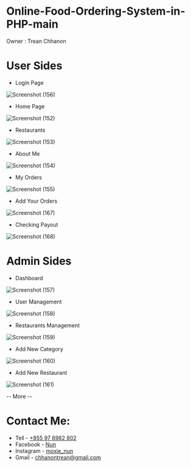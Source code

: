 # Online-Food-Ordering-System-in-PHP-main
Owner : Trean Chhanon

# User Sides

- Login Page

![Screenshot (156)](https://github.com/TreanChhanon/Online-Food-Ordering-System-in-PHP-main/assets/123797735/df98d984-b327-4471-91ff-33447a6317a1)

- Home Page

![Screenshot (152)](https://github.com/TreanChhanon/Online-Food-Ordering-System-in-PHP-main/assets/123797735/38250ad0-ff92-4438-b880-953d3af0843e)

- Restaurants

![Screenshot (153)](https://github.com/TreanChhanon/Online-Food-Ordering-System-in-PHP-main/assets/123797735/92f32a0a-2e13-4431-b4e6-ecc8dc81107e)

- About Me

![Screenshot (154)](https://github.com/TreanChhanon/Online-Food-Ordering-System-in-PHP-main/assets/123797735/caf179ff-e35b-4518-a9fd-94514f516b93)

- My Orders

![Screenshot (155)](https://github.com/TreanChhanon/Online-Food-Ordering-System-in-PHP-main/assets/123797735/25905c87-a710-4e5e-b0e4-59020c6f3428)

- Add Your Orders

![Screenshot (167)](https://github.com/TreanChhanon/Online-Food-Ordering-System-in-PHP-main/assets/123797735/d736d05d-5b51-40f7-9c2f-e239c9ee33b7)

- Checking Payout

![Screenshot (168)](https://github.com/TreanChhanon/Online-Food-Ordering-System-in-PHP-main/assets/123797735/eede429e-054a-4497-93b0-fc76c7c72edc)

# Admin Sides

- Dashboard

![Screenshot (157)](https://github.com/TreanChhanon/Online-Food-Ordering-System-in-PHP-main/assets/123797735/365fe6be-2a06-4912-b6ad-aa3a89149ca0)

- User Management 

![Screenshot (158)](https://github.com/TreanChhanon/Online-Food-Ordering-System-in-PHP-main/assets/123797735/3a7ab20d-96b8-4974-a46c-be1363fadec8)

- Restaurants Management

![Screenshot (159)](https://github.com/TreanChhanon/Online-Food-Ordering-System-in-PHP-main/assets/123797735/edb1cebc-d676-47ef-9583-48537cc64790)

- Add New Category

![Screenshot (160)](https://github.com/TreanChhanon/Online-Food-Ordering-System-in-PHP-main/assets/123797735/b492011f-9f03-4024-b039-e7870db6aa9c)

- Add New Restaurant

![Screenshot (161)](https://github.com/TreanChhanon/Online-Food-Ordering-System-in-PHP-main/assets/123797735/8eae7229-15f6-4320-a593-d346c4cf483d)

-- More --

# Contact Me:

- Tell - [+855 97 8982 802](0978982802)
- Facebook - [Nun](https://web.facebook.com/profile.php?id=100034372398630)
- Instagram - [moxie_nun]()
- Gmail - [chhanontrean@gmail.com]()


